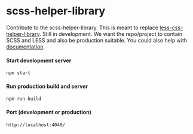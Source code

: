 # scss-helper-library

Contribute to the scss-helper-library. This is meant to replace [less-css-helper-library](https://github.com/code-collabo/less-css-helper-library). Still in development. We want the repo/project to contain SCSS and LESS and also be production suitable. You could also help with [documentation](https://code-collabo.gitbook.io/scss-helper-library/).

#### Start development server
````
npm start
````
#### Run production build and server
````
npm run build
````
#### Port (development or production)
````
http://localhost:4040/
````
